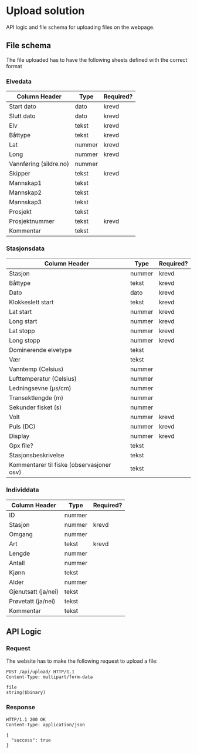 # Upload solution
API logic and file schema for uploading files on the webpage.

## File schema
The file uploaded has to have the following sheets defined with the correct format

### Elvedata

| Column Header          | Type   | Required? |
| ---------------------- | ------ | --------- |
| Start dato             | dato   | krevd     |
| Slutt dato             | dato   | krevd     |
| Elv                    | tekst  | krevd     |
| Båttype                | tekst  | krevd     |
| Lat                    | nummer | krevd     |
| Long                   | nummer | krevd     |
| Vannføring (sildre.no) | nummer |           |
| Skipper                | tekst  | krevd     |
| Mannskap1              | tekst  |           |
| Mannskap2              | tekst  |           |
| Mannskap3              | tekst  |           |
| Prosjekt               | tekst  |           |
| Prosjektnummer         | tekst  | krevd     |
| Kommentar              | tekst  |           |

### Stasjonsdata

| Column Header             | Type   | Required? |
| ------------------------- | ------ | --------- |
| Stasjon                   | nummer | krevd     |
| Båttype                   | tekst  | krevd     |
| Dato                      | dato   | krevd     |
| Klokkeslett start         | tekst  | krevd     |
| Lat start                 | nummer | krevd     |
| Long start                | nummer | krevd     |
| Lat stopp                 | nummer | krevd     |
| Long stopp                | nummer | krevd     |
| Dominerende elvetype      | tekst  |           |
| Vær                       | tekst  |           |
| Vanntemp (Celsius)        | nummer |           |
| Lufttemperatur (Celsius)  | nummer |           |
| Ledningsevne (µs/cm)      | nummer |           |
| Transektlengde (m)        | nummer |           |
| Sekunder fisket (s)       | nummer |           |
| Volt                      | nummer | krevd     |
| Puls (DC)                 | nummer | krevd     |
| Display                   | nummer | krevd     |
| Gpx file?                 | tekst  |           |
| Stasjonsbeskrivelse       | tekst  |           |
| Kommentarer til fiske (observasjoner osv) | tekst | |

### Individdata

| Column Header         | Type   | Required? |
| --------------------- | ------ | --------- |
| ID                    | nummer |           |
| Stasjon               | nummer | krevd     |
| Omgang                | nummer |           |
| Art                   | tekst  | krevd     |
| Lengde                | nummer |           |
| Antall                | nummer |           |
| Kjønn                 | tekst  |           |
| Alder                 | nummer |           |
| Gjenutsatt (ja/nei)   | tekst  |           |
| Prøvetatt (ja/nei)    | tekst  |           |
| Kommentar             | tekst  |           |

## API Logic
### Request
The website has to make the following request to upload a file:

```http
POST /api/upload/ HTTP/1.1
Content-Type: multipart/form-data

file 
string($binary)
```

### Response
```http
HTTP/1.1 200 OK
Content-Type: application/json

{
  "success": true
}
```